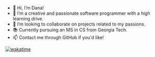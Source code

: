 - 👋 Hi, I’m Dana!
- 👀 I’m a creative and passionate software programmer with a high learning drive.
- 💞️ I’m looking to collaborate on projects related to my passions.
- 📚 Currently pursuing an MS in CS from Georgia Tech.
- 📫 Contact me through GitHub if you'd like!

[![wakatime](https://wakatime.com/badge/user/bc18311c-54b3-4a9f-93c1-27bf4d125e52.svg)](https://wakatime.com/@bc18311c-54b3-4a9f-93c1-27bf4d125e52)

<!---
dnabulsi/dnabulsi is a ✨ special ✨ repository because its `README.md` (this file) appears on your GitHub profile.
You can click the Preview link to take a look at your changes.
--->


